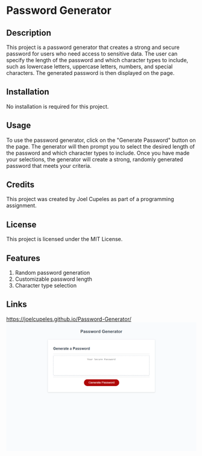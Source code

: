 # Password Generator

## Description
This project is a password generator that creates a strong and secure password for users who need access to sensitive data. The user can specify the length of the password and which character types to include, such as lowercase letters, uppercase letters, numbers, and special characters. The generated password is then displayed on the page.

## Installation
No installation is required for this project. 

## Usage
To use the password generator, click on the "Generate Password" button on the page. The generator will then prompt you to select the desired length of the password and which character types to include. Once you have made your selections, the generator will create a strong, randomly generated password that meets your criteria.

## Credits
This project was created by Joel Cupeles as part of a programming assignment.

## License
This project is licensed under the MIT License.

## Features
1. Random password generation
2. Customizable password length
3. Character type selection

## Links
https://joelcupeles.github.io/Password-Generator/
![](Develop/password-generator_Develop_index.html.png) 
